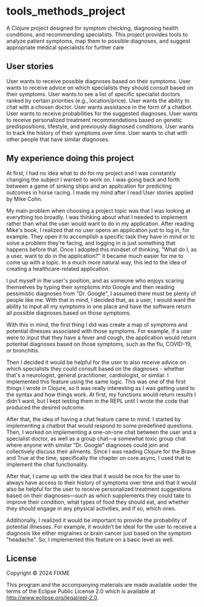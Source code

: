 # tools_methods_project

A Clojure project designed for symptom checking, diagnosing health conditions, and recommending specialists. This project provides tools to analyze patient symptoms, map them to possible diagnoses, and suggest appropriate medical specialists for further care

## User stories

User wants to receive possible diagnoses based on their symptoms.
User wants to receive advice on which specialists they should consult based on their symptoms.
User wants to see a list of specific specialist doctors ranked by certain priorities (e.g., location/price).
User wants the ability to chat with a chosen doctor.
User wants assistance in the form of a chatbot.
User wants to receive probabilities for the suggested diagnoses.
User wants to receive personalized treatment recommendations based on genetic predispositions, lifestyle, and previously diagnosed conditions.
User wants to track the history of their symptoms over time.
User wants to chat with other people that have similar diagnoses.

## My experience doing this project

At first, I had no idea what to do for my project and I was constantly changing the subject I wanted to work on. I was going back and forth between a game of sinking ships and an application for predicting outcomes in horse racing. I made my mind after I read User stories applied by Mike Cohn.

My main problem when choosing a project topic was that I was looking at everything too broadly. I was thinking about what I needed to implement rather than what the user would want to do in my application. After reading Mike's book, I realized that no user opens an application just to log in, for example. They open it to accomplish a specific task they have in mind or to solve a problem they’re facing, and logging in is just something that happens before that. Once I adopted this mindset of thinking, "What do I, as a user, want to do in the application?" it became much easier for me to come up with a topic. In a much more natural way, this led to the idea of creating a healthcare-related application.

I put myself in the user's position, and as someone who enjoys scaring themselves by typing their symptoms into Google and then reading pessimistic diagnoses from "Dr. Google", I assumed there must be plenty of people like me. With that in mind, I decided that, as a user, I would want the ability to input all my symptoms in one place and have the software return all possible diagnoses based on those symptoms.

With this in mind, the first thing I did was create a map of symptoms and potential illnesses associated with those symptoms. For example, if a user were to input that they have a fever and cough, the application would return potential diagnoses based on those symptoms, such as the flu, COVID-19, or bronchitis.

Then I decided it would be helpful for the user to also receive advice on which specialists they could consult based on the diagnoses - whether that's a neurologist, general practitioner, cardiologist, or similar. I implemented this feature using the same logic. This was one of the first things I wrote in Clojure, so it was really interesting as I was getting used to the syntax and how things work. At first, my functions would return results I didn’t want, but I kept testing them in the REPL until I wrote the code that produced the desired outcome.

After that, the idea of having a chat feature came to mind. I started by implementing a chatbot that would respond to some predefined questions. Then, I worked on implementing a one-on-one chat between the user and a specialist doctor, as well as a group chat—a somewhat toxic group chat where anyone with similar "Dr. Google" diagnoses could join and collectively discuss their ailments. Since I was reading Clojure for the Brave and True at the time, specifically the chapter on core.async, I used that to implement the chat functionality.

After that, I came up with the idea that it would be nice for the user to always have access to their history of symptoms over time and that it would also be helpful for the user to receive personalized treatment suggestions based on their diagnoses—such as which supplements they could take to improve their condition, what types of food they should eat, and whether they should engage in any physical activities, and if so, which ones.

Additionally, I realized it would be important to provide the probability of potential illnesses. For example, it wouldn’t be ideal for the user to receive a diagnosis like either migraines or brain cancer just based on the symptom "headache". So, I implemented this feature on a basic level as well.
    


## License

Copyright © 2024 FIXME

This program and the accompanying materials are made available under the
terms of the Eclipse Public License 2.0 which is available at
http://www.eclipse.org/legal/epl-2.0.
